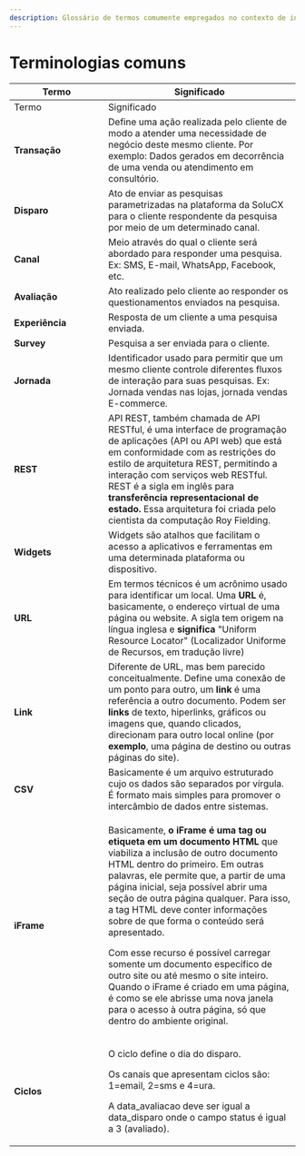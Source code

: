 ```yaml
---
description: Glossário de termos comumente empregados no contexto de integrações
---
```


# Terminologias comuns

<table data-header-hidden><thead><tr><th width="150">Termo</th><th>Significado</th></tr></thead><tbody><tr><td>Termo</td><td>Significado</td></tr><tr><td><strong>Transação</strong></td><td>Define uma ação realizada pelo cliente de modo a atender uma necessidade de negócio deste mesmo cliente. Por exemplo: Dados gerados em decorrência de uma venda ou atendimento em consultório.</td></tr><tr><td><strong>Disparo</strong></td><td>Ato de enviar as pesquisas parametrizadas na plataforma da SoluCX para o cliente respondente da pesquisa por meio de um determinado canal.</td></tr><tr><td><strong>Canal</strong></td><td>Meio através do qual o cliente será abordado para responder uma pesquisa. Ex: SMS, E-mail, WhatsApp, Facebook, etc.</td></tr><tr><td><strong>Avaliação</strong></td><td>Ato realizado pelo cliente ao responder os questionamentos enviados na pesquisa.</td></tr><tr><td><strong>Experiência</strong></td><td>Resposta de um cliente a uma pesquisa enviada.</td></tr><tr><td><strong>Survey</strong></td><td>Pesquisa a ser enviada para o cliente.</td></tr><tr><td><strong>Jornada</strong></td><td>Identificador usado para permitir que um mesmo cliente controle diferentes fluxos de interação para suas pesquisas. Ex: Jornada vendas nas lojas, jornada vendas E-commerce.</td></tr><tr><td><strong>REST</strong></td><td>API REST, também chamada de API RESTful, é uma interface de programação de aplicações (API ou API web) que está em conformidade com as restrições do estilo de arquitetura REST, permitindo a interação com serviços web RESTful. REST é a sigla em inglês para <strong>transferência representacional de estado.</strong> Essa arquitetura foi criada pelo cientista da computação Roy Fielding.</td></tr><tr><td><strong>Widgets</strong></td><td> Widgets são atalhos que facilitam o acesso a aplicativos e ferramentas em uma determinada plataforma ou dispositivo. </td></tr><tr><td><strong>URL</strong></td><td>Em termos técnicos é um acrônimo usado para identificar um local.  Uma <strong>URL</strong> é, basicamente, o endereço virtual de uma página ou website. A sigla tem origem na língua inglesa e <strong>significa</strong> "Uniform Resource Locator" (Localizador Uniforme de Recursos, em tradução livre)</td></tr><tr><td><strong>Link</strong></td><td>Diferente de URL, mas bem parecido conceitualmente.  Define uma conexão de um ponto para outro, um <strong>link</strong> é uma referência a outro documento. Podem ser <strong>links</strong> de texto, hiperlinks, gráficos ou imagens que, quando clicados, direcionam para outro local online (por <strong>exemplo</strong>, uma página de destino ou outras páginas do site).</td></tr><tr><td><strong>CSV</strong></td><td>Basicamente é um arquivo estruturado cujo os dados são separados por vírgula. É formato mais simples para promover o intercâmbio de dados entre sistemas.</td></tr><tr><td><strong>iFrame</strong></td><td><p>Basicamente, <strong>o iFrame é uma tag ou etiqueta em um documento HTML</strong> que viabiliza a inclusão de outro documento HTML dentro do primeiro. Em outras palavras, ele permite que, a partir de uma página inicial, seja possível abrir uma seção de outra página qualquer. Para isso, a tag HTML deve conter informações sobre de que forma o conteúdo será apresentado.</p><p>Com esse recurso é possível carregar somente um documento específico de outro site ou até mesmo o site inteiro. Quando o iFrame é criado em uma página, é como se ele abrisse uma nova janela para o acesso à outra página, só que dentro do ambiente original.</p></td></tr><tr><td><strong>Ciclos</strong></td><td><p>O ciclo define o dia do disparo.</p><p>Os canais que apresentam ciclos são: 1=email, 2=sms e 4=ura.</p><p>A data_avaliacao deve ser igual a data_disparo onde o campo status é igual a 3 (avaliado).</p></td></tr></tbody></table>
